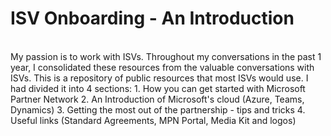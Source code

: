 # ISV Onboarding - An Introduction
</br>
My passion is to work with ISVs. Throughout my conversations in the past 1 year, I consolidated these resources from the valuable conversations with ISVs. This is a repository of public resources that most ISVs would use. I had divided it into 4 sections:
1. How you can get started with Microsoft Partner Network
2. An Introduction of Microsoft's cloud (Azure, Teams, Dynamics)
3. Getting the most out of the partnership - tips and tricks
4. Useful links (Standard Agreements, MPN Portal, Media Kit and logos)
